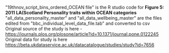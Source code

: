 "19thnov_script_bins_ordered_OCEAN file" is the R studio code for **Figure 5: 2011 LA(Scotland Personality traits within OCEAN categories**
"all_data_personailty_master" and "all_data_wellbeing_master" are the files edited from "bbc_individual_level_data_file.tab" and converted to csv
Original source of the study is here - https://journals.plos.org/plosone/article?id=10.1371/journal.pone.0122245 
Original data for study is here https://beta.ukdataservice.ac.uk/datacatalogue/studies/study?id=7656
